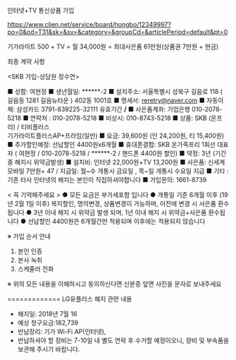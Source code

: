 인터넷+TV 통신상품 가입

https://www.clien.net/service/board/hongbo/12349997?po=0&od=T31&sk=&sv=&category=&groupCd=&articlePeriod=default&pt=0


기가라이트 500 + TV =  월 34,000원 = 최대사은품 61만원(상품권 7만원 + 현금)


최종 계약 사항

<SKB 가입-상담원 정수연>

■ 성함: 여현정 
■ 생년월일: ******-2
■ 설치주소: 서울특별시 성북구 길음로 118 ( 길음동 1281 길음뉴타운 ) 402동 1001호
■ 명세서: reretry@naver.com
■ 자동이체: 삼성카드
3791-839225-32111
유효기간 **/**
■ 사은품계좌: 기업은행
010-2078-5218
■ 연락처 : 010-2078-5218
■ 비상시: 010-8743-5218
■ 상품: SKB (온프리) / 티비플러스  
기가라이트플러스AP+프라임(일반)
■ 요금: 39,600원 (인 24,200원, 티 15,400원)
■ 추가할인예정: 선납할인 4400원x6개월
■ 휴대폰결합: SKB 온가족프리 1회선 
대표자 ( 여현정 / 010-2078-5218 / ******-2 / 핸드폰 4400원 할인)
■ 약정: 3년 (기간중 해지시 위약금발생)
■ 설치비: 인터넷 22,000원+TV 13,200원
■ 사은품: 신세계모바일 7만원+ 47 / 지급일: 월~수 개통시 금요일 , 목~일 개통시 수요일 지급
■ 기타 : 기존 타사 인터넷의 해지는 본인이 직접하셔야합니다
■ 가입문의: 1661-8739


< 꼭 기억해주세요 >
● 모든 요금은 부가세포함 입니다
● 개통일 기준 6개월 이후 (19년 2월 1일 이후) 복지할인, 명의변경, 상품변경이 가능하며, 이전에 변경 시 사은품 환수됩니다 
● 3년 이내 해지 시 위약금 발생 되며, 1년 이내 해지 시 위약금+사은품 환수됩니다
● 선납할인 4400원은 6개월간만 적용되며 이후에는 적용되지 않습니다



※ 가입 순서 안내
1. 본인 인증
2. 본사 녹취
3. 스케줄러 전화


※  위의 모든 내용을 이해하시고 동의하신다면 신분증 앞면 사진을 문자로 보내주세요




=============
LG유플러스 해지 관련 내용
- 해지일: 2018년 7월 16
- 예상 청구요금:182,739
- 반납장리: 기가 Wi-Fi AP(인터넷), 
- 반납하셔야 할 장비는 7-10일 내 별도 연락 후 수거할 예정이오니, 장비 및 부속품을 보관해 주시기 바랍니다.